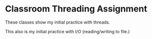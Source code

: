 # Classroom Threading Assignment
These classes show my initial practice with threads.

This also is my initial practice with I/O (reading/writing to file.)

